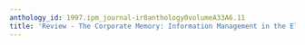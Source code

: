 ```yaml
---
anthology_id: 1997.ipm_journal-ir0anthology0volumeA33A6.11
title: 'Review - The Corporate Memory: Information Management in the Electronic Age'
---
```

